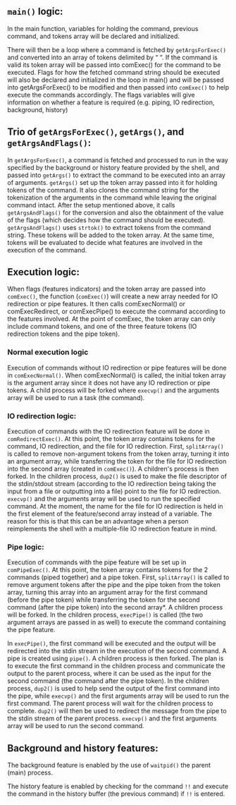 ## `main()` logic:
In the main function, variables for holding the command, previous command, and tokens array will be declared and initialized.

There will then be a loop where a command is fetched by `getArgsForExec()` and converted into an array of tokens delimited by “ “. If the command is valid its token array will be passed into comExec() for the command to be executed. 
Flags for how the fetched command string should be executed will also be declared and initialized in the loop in main() and will be passed into getArgsForExec() to be modified and then passed into `comExec()` to help execute the commands accordingly. The flags variables will give information on whether a feature is required (e.g. piping, IO redirection, background, history)

## Trio of `getArgsForExec()`, `getArgs()`, and `getArgsAndFlags()`:
In `getArgsForExec()`, a command is fetched and processed to run in the way specified by the background or history feature provided by the shell, and passed into `getArgs()` to extract the command to be executed into an array of arguments. `getArgs()` set up the token array passed into it for holding tokens of the command. It also clones the command string for the tokenization of the arguments in the command while leaving the original command intact. After the setup mentioned above, it calls `getArgsAndFlags()` for the conversion and also the obtainment of the value of the flags (which decides how the command should be executed). `getArgsAndFlags()` uses `strtok()` to extract tokens from the command string. These tokens will be added to the token array. At the same time, tokens will be evaluated to decide what features are involved in the execution of the command. 

## Execution logic:
When flags (features indicators) and the token array are passed into `comExec()`, the function (`comExec()`) will create a new array needed for IO redirection or pipe features. It then calls comExecNormal() or comExecRedirect, or comExecPipe() to execute the command according to the features involved. At the point of comExec, the token array can only include command tokens, and one of the three feature tokens (IO redirection tokens and the pipe token).

### Normal execution logic
Execution of commands without IO redirection or pipe features will be done in `comExecNormal()`. When comExecNormal() is called, the initial token array is the argument array since it does not have any IO redirection or pipe tokens. A child process will be forked where `execvp()` and the arguments array will be used to run a task (the command).

### IO redirection logic:
Execution of commands with the IO redirection feature will be done in `comRedirectExec()`. At this point, the token array contains tokens for the command, IO redirection, and the file for IO redirection. First, `splitArray()` is called to remove non-argument tokens from the token array, turning it into an argument array, while transferring the token for the file for IO redirection into the second array (created in `comExec()`). A children's process is then forked. In the children process, `dup2()` is used to make the file descriptor of the stdin/stdout stream (according to the IO redirection being taking the input from a file or outputting into a file) point to the file for IO redirection. `execvp()` and the arguments array will be used to run the specified command. At the moment, the name for the file for IO redirection is held in the first element of the feature/second array instead of a variable. The reason for this is that this can be an advantage when a person reimplements the shell with a multiple-file IO redirection feature in mind.

### Pipe logic:
Execution of commands with the pipe feature will be set up in `comPipeExec()`. At this point, the token array contains tokens for the 2 commands (piped together) and a pipe token. First, `splitArray()` is called to remove argument tokens after the pipe and the pipe token from the token array, turning this array into an argument array for the first command (before the pipe token) while transferring the token for the second command (after the pipe token) into the second array*. A children process will be forked. In the children process, `execPipe()` is called (the two argument arrays are passed in as well) to execute the command containing the pipe feature.

In `execPipe()`, the first command will be executed and the output will be redirected into the stdin stream in the execution of the second command. A pipe is created using `pipe()`. A children process is then forked. The plan is to execute the first command in the children process and communicate the output to the parent process, where it can be used as the input for the second command (the command after the pipe token). In the children process, `dup2()` is used to help send the output of the first command into the pipe, while `execvp()` and the first arguments array will be used to run the first command. The parent process will wait for the children process to complete. `dup2()` will then be used to redirect the message from the pipe to the stdin stream of the parent process. `execvp()` and the first arguments array will be used to run the second command.

## Background and history features:

The background feature is enabled by the use of `waitpid()` the parent (main) process.

The history feature is enabled by checking for the command `!!` and execute the command in the history buffer (the previous command) if `!!` is entered.
